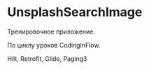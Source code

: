 # UnsplashSearchImage

Тренировочное приложение.

По циклу уроков CodingInFlow.

Hilt, Retrofit, Glide, Paging3
